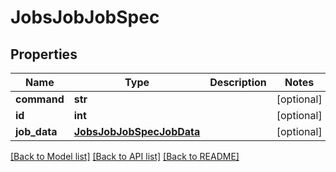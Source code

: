 # JobsJobJobSpec


## Properties
Name | Type | Description | Notes
------------ | ------------- | ------------- | -------------
**command** | **str** |  | [optional] 
**id** | **int** |  | [optional] 
**job_data** | [**JobsJobJobSpecJobData**](JobsJobJobSpecJobData.md) |  | [optional] 

[[Back to Model list]](../README.md#documentation-for-models) [[Back to API list]](../README.md#documentation-for-api-endpoints) [[Back to README]](../README.md)


